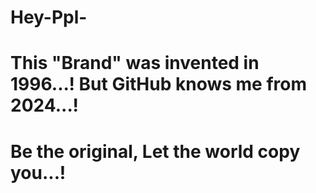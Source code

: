 # Hey-Ppl-
# This "Brand" was invented in 1996...! But GitHub knows me from 2024...! 
# Be the original, Let the world copy you...!
